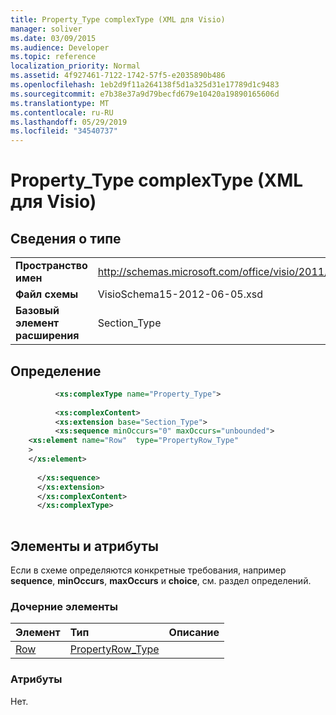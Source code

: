 ```yaml
---
title: Property_Type complexType (XML для Visio)
manager: soliver
ms.date: 03/09/2015
ms.audience: Developer
ms.topic: reference
localization_priority: Normal
ms.assetid: 4f927461-7122-1742-57f5-e2035890b486
ms.openlocfilehash: 1eb2d9f11a264138f5d1a325d31e17789d1c9483
ms.sourcegitcommit: e7b38e37a9d79becfd679e10420a19890165606d
ms.translationtype: MT
ms.contentlocale: ru-RU
ms.lasthandoff: 05/29/2019
ms.locfileid: "34540737"
---
```

# <a name="property_type-complextype-visio-xml"></a>Property_Type complexType (XML для Visio)

## <a name="type-information"></a>Сведения о типе

|||
|:-----|:-----|
|**Пространство имен** <br/> |http://schemas.microsoft.com/office/visio/2011/1/core  <br/> |
|**Файл схемы** <br/> |VisioSchema15-2012-06-05.xsd  <br/> |
|**Базовый элемент расширения** <br/> |Section_Type  <br/> |
   
## <a name="definition"></a>Определение

```XML
          <xs:complexType name="Property_Type">
          
          <xs:complexContent>
          <xs:extension base="Section_Type">
          <xs:sequence minOccurs="0" maxOccurs="unbounded">
    <xs:element name="Row"  type="PropertyRow_Type"
    >
    </xs:element>
    
      </xs:sequence>
      </xs:extension>
      </xs:complexContent>
      </xs:complexType>
      
```

## <a name="elements-and-attributes"></a>Элементы и атрибуты

Если в схеме определяются конкретные требования, например **sequence**, **minOccurs**, **maxOccurs** и **choice**, см. раздел определений. 
  
### <a name="child-elements"></a>Дочерние элементы

|**Элемент**|**Тип**|**Описание**|
|:-----|:-----|:-----|
|[Row](row-element-shape-data-sectionvisio-xml.md) <br/> |[PropertyRow_Type](propertyrow_type-complextypevisio-xml.md) <br/> ||
   
### <a name="attributes"></a>Атрибуты

Нет.
  

